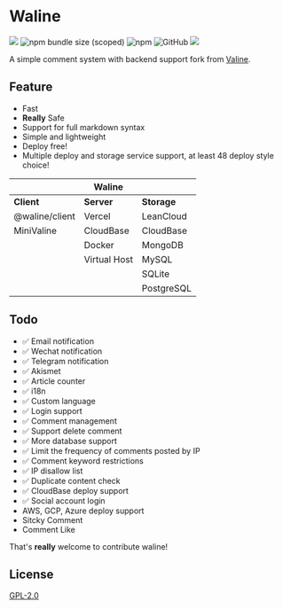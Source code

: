 # Waline

![](https://img.shields.io/npm/v/@waline/vercel?color=critical&logo=npm&style=flat-square)
![npm bundle size (scoped)](https://img.shields.io/bundlephobia/minzip/@waline/client?style=flat-square&label=size)
![npm](https://img.shields.io/npm/dm/@waline/vercel?style=flat-square)
![GitHub](https://img.shields.io/github/license/lizheming/waline?style=flat-square)
[ ![](https://img.shields.io/badge/telegram-walinejs-2ca5e0?logo=telegram&style=flat-square) ](https://t.me/walinejs)

A simple comment system with backend support fork from [Valine](https://valine.js.org).

## Feature

- Fast
- **Really** Safe
- Support for full markdown syntax
- Simple and lightweight
- Deploy free!
- Multiple deploy and storage service support, at least 48 deploy style choice!

|                | Waline       |             |
| -------------- | ------------ | ----------- |
| **Client**     | **Server**   | **Storage** |
| @waline/client | Vercel       | LeanCloud   |
| MiniValine     | CloudBase    | CloudBase   |
|                | Docker       | MongoDB     |
|                | Virtual Host | MySQL       |
|                |              | SQLite      |
|                |              | PostgreSQL  |

## Todo

- ✅ Email notification
- ✅ Wechat notification
- ✅ Telegram notification
- ✅ Akismet
- ✅ Article counter
- ✅ i18n
- ✅ Custom language
- ✅ Login support
- ✅ Comment management
- ✅ Support delete comment
- ✅ More database support
- ✅ Limit the frequency of comments posted by IP
- ✅ Comment keyword restrictions
- ✅ IP disallow list
- ✅ Duplicate content check
- ✅ CloudBase deploy support
- ✅ Social account login
- AWS, GCP, Azure deploy support
- Sitcky Comment
- Comment Like

That's **really** welcome to contribute waline!

## License

[GPL-2.0](https://github.com/lizheming/Waline/blob/master/LICENSE)
